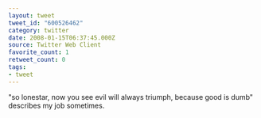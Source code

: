 ```yaml
---
layout: tweet
tweet_id: "600526462"
category: twitter
date: 2008-01-15T06:37:45.000Z
source: Twitter Web Client
favorite_count: 1
retweet_count: 0
tags:
- tweet
---
```


"so lonestar, now you see evil will always triumph, because good is dumb" describes my job sometimes.
